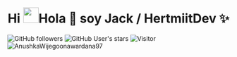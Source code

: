 
<h1 align="center">Hi <img src="https://media.giphy.com/media/hvRJCLFzcasrR4ia7z/giphy.gif" width="35">Hola 👋 soy Jack / HertmiitDev ✨
</h1>

![GitHub followers](https://img.shields.io/github/followers/AnushkaWijegoonawardana97?style=social) ![GitHub User's stars](https://img.shields.io/github/stars/AnushkaWijegoonawardana97?style=social) ![Visitor](https://visitor-badge.laobi.icu/badge?page_id=AnushkaWijegoonawardana97.repoName) <img src="https://komarev.com/ghpvc/?username=AnushkaWijegoonawardana97" alt="AnushkaWijegoonawardana97" />
